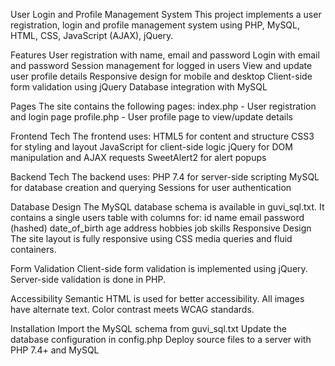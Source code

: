 User Login and Profile Management System
    This project implements a user registration, login and profile management system using PHP, MySQL, HTML, CSS, JavaScript (AJAX), jQuery.

Features
    User registration with name, email and password
    Login with email and password
    Session management for logged in users
    View and update user profile details
    Responsive design for mobile and desktop
    Client-side form validation using jQuery
    Database integration with MySQL
    
Pages
    The site contains the following pages:
      index.php - User registration and login page
      profile.php - User profile page to view/update details
      
Frontend Tech
    The frontend uses:
      HTML5 for content and structure
      CSS3 for styling and layout
      JavaScript for client-side logic
      jQuery for DOM manipulation and AJAX requests
      SweetAlert2 for alert popups
      
Backend Tech
    The backend uses:
      PHP 7.4 for server-side scripting
      MySQL for database creation and querying
      Sessions for user authentication
      
Database Design
    The MySQL database schema is available in guvi_sql.txt. It contains a single users table with columns for:
      id
      name
      email
      password (hashed)
      date_of_birth
      age
      address
      hobbies
      job
      skills
Responsive Design
The site layout is fully responsive using CSS media queries and fluid containers.

Form Validation
Client-side form validation is implemented using jQuery. Server-side validation is done in PHP.

Accessibility
    Semantic HTML is used for better accessibility.
    All images have alternate text.
    Color contrast meets WCAG standards.
    
Installation
    Import the MySQL schema from guvi_sql.txt
    Update the database configuration in config.php
    Deploy source files to a server with PHP 7.4+ and MySQL
